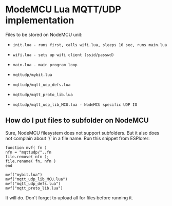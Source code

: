 # ModeMCU Lua MQTT/UDP implementation

Files to be stored on NodeMCU unit:

 *     init.lua - runs first, calls wifi.lua, sleeps 10 sec, runs main.lua
 *     wifi.lua - sets up wifi client (ssid/passwd)
 *     main.lua - main program loop
 *     mqttudp/mybit.lua
 *     mqttudp/mqtt_udp_defs.lua 
 *     mqttudp/mqtt_proto_lib.lua 
 *     mqttudp/mqtt_udp_lib_MCU.lua - NodeMCU specific UDP IO

## How do I put files to subfolder on NodeMCU

Sure, NodeMCU filesystem does not support subfolders.
But it also does not complain about '/' in a file name.
Run this snippet from ESPlorer:

```
function mvf( fn )
nfn = "mqttudp/"..fn
file.remove( nfn );
file.rename( fn, nfn )
end

mvf("mybit.lua")
mvf("mqtt_udp_lib_MCU.lua")
mvf("mqtt_udp_defs.lua")
mvf("mqtt_proto_lib.lua")

```

It will do. Don't forget to upload all for files before running it.
